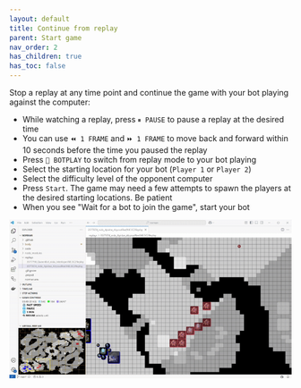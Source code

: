 ```yaml
---
layout: default
title: Continue from replay
parent: Start game
nav_order: 2
has_children: true
has_toc: false
---
```


Stop a replay at any time point and continue the game with your bot playing against the computer:
* While watching a replay, press `⏸ PAUSE` to pause a replay at the desired time
* You can use `⏪ 1 FRAME` and `⏩ 1 FRAME` to move back and forward within 10 seconds before the time you paused the replay
* Press `🤖 BOTPLAY` to switch from replay mode to your bot playing
* Select the starting location for your bot (`Player 1` or `Player 2`)
* Select the difficulty level of the opponent computer
* Press `Start`. The game may need a few attempts to spawn the players at the desired starting locations. Be patient
* When you see "Wait for a bot to join the game", start your bot

![Continue from replay](continue-replay.gif)

